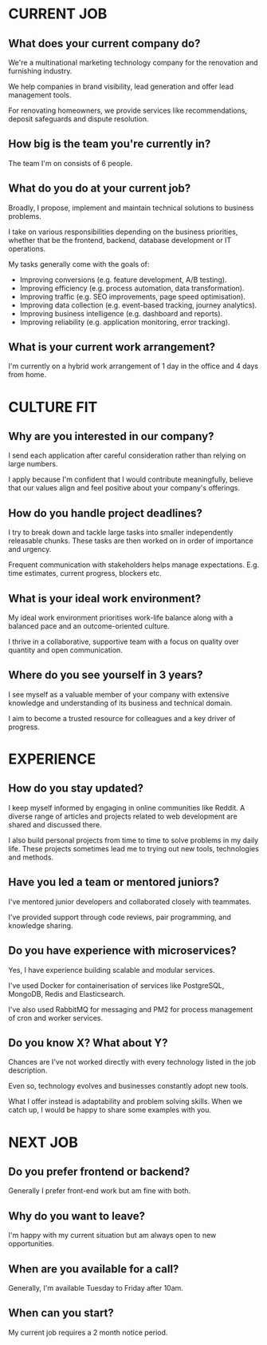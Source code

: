 # CURRENT JOB

## What does your current company do?

We're a multinational marketing technology company for the renovation and furnishing industry.

We help companies in brand visibility, lead generation and offer lead management tools.

For renovating homeowners, we provide services like recommendations, deposit safeguards and dispute resolution.

## How big is the team you're currently in?

The team I'm on consists of 6 people.

## What do you do at your current job?

Broadly, I propose, implement and maintain technical solutions to business problems.

I take on various responsibilities depending on the business priorities, whether that be the frontend, backend, database development or IT operations.

My tasks generally come with the goals of:

- Improving conversions (e.g. feature development, A/B testing).
- Improving efficiency (e.g. process automation, data transformation).
- Improving traffic (e.g. SEO improvements, page speed optimisation).
- Improving data collection (e.g. event-based tracking, journey analytics).
- Improving business intelligence (e.g. dashboard and reports).
- Improving reliability (e.g. application monitoring, error tracking).

## What is your current work arrangement?

I'm currently on a hybrid work arrangement of 1 day in the office and 4 days from home.

# CULTURE FIT

## Why are you interested in our company?

I send each application after careful consideration rather than relying on large numbers.

I apply because I'm confident that I would contribute meaningfully, believe that our values align and feel positive about your company's offerings.

## How do you handle project deadlines?

I try to break down and tackle large tasks into smaller independently releasable chunks.
These tasks are then worked on in order of importance and urgency.

Frequent communication with stakeholders helps manage expectations.
E.g. time estimates, current progress, blockers etc.

## What is your ideal work environment?

My ideal work environment prioritises work-life balance along with a balanced pace and an outcome-oriented culture.

I thrive in a collaborative, supportive team with a focus on quality over quantity and open communication.

## Where do you see yourself in 3 years?

I see myself as a valuable member of your company with extensive knowledge and understanding of its business and technical domain.

I aim to become a trusted resource for colleagues and a key driver of progress.

# EXPERIENCE

## How do you stay updated?

I keep myself informed by engaging in online communities like Reddit.
A diverse range of articles and projects related to web development are shared and discussed there.

I also build personal projects from time to time to solve problems in my daily life.
These projects sometimes lead me to trying out new tools, technologies and methods.

## Have you led a team or mentored juniors?

I've mentored junior developers and collaborated closely with teammates.

I've provided support through code reviews, pair programming, and knowledge sharing.

## Do you have experience with microservices?

Yes, I have experience building scalable and modular services.

I've used Docker for containerisation of services like PostgreSQL, MongoDB, Redis and Elasticsearch.

I've also used RabbitMQ for messaging and PM2 for process management of cron and worker services.

## Do you know X? What about Y?

Chances are I've not worked directly with every technology listed in the job description.

Even so, technology evolves and businesses constantly adopt new tools.

What I offer instead is adaptability and problem solving skills. When we catch up, I would be happy to share some examples with you.

# NEXT JOB

## Do you prefer frontend or backend?

Generally I prefer front-end work but am fine with both.

## Why do you want to leave?

I'm happy with my current situation but am always open to new opportunities.

## When are you available for a call?

Generally, I'm available Tuesday to Friday after 10am.

## When can you start?

My current job requires a 2 month notice period.

